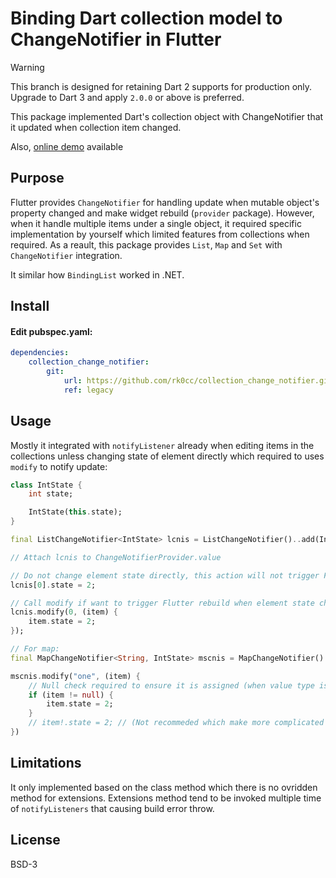 # Binding Dart collection model to ChangeNotifier in Flutter

> [!WARNING]
> This branch is designed for retaining Dart 2 supports for production only. Upgrade to Dart 3 and apply `2.0.0` or above is preferred.

This package implemented Dart's collection object with ChangeNotifier that it updated when collection item changed.

Also, [online demo](https://osp.rk0cc.xyz/collection_change_notifier/) available

## Purpose

Flutter provides `ChangeNotifier` for handling update when mutable object's property changed and make widget rebuild (`provider` package).
However, when it handle multiple items under a single object, it required specific implementation by yourself which limited features from collections when required.
As a reault, this package provides `List`, `Map` and `Set` with `ChangeNotifier` integration.

It similar how `BindingList` worked in .NET.

## Install

#### Edit pubspec.yaml:

```yaml
dependencies:
    collection_change_notifier:
        git:
            url: https://github.com/rk0cc/collection_change_notifier.git
            ref: legacy
```

## Usage

Mostly it integrated with `notifyListener` already when editing items in the collections unless changing state of element directly
which required to uses `modify` to notify update:

```dart
class IntState {
    int state;

    IntState(this.state);
}

final ListChangeNotifier<IntState> lcnis = ListChangeNotifier()..add(IntState(1));

// Attach lcnis to ChangeNotifierProvider.value

// Do not change element state directly, this action will not trigger Flutter to rebuild context.
lcnis[0].state = 2;

// Call modify if want to trigger Flutter rebuild when element state changed via `modify`:
lcnis.modify(0, (item) {
    item.state = 2;
});

// For map:
final MapChangeNotifier<String, IntState> mscnis = MapChangeNotifier()..["one"] = IntState(1);

mscnis.modify("one", (item) {
    // Null check required to ensure it is assigned (when value type is non-nullable)
    if (item != null) {
        item.state = 2;
    }
    // item!.state = 2; // (Not recommeded which make more complicated for error hadling)
})
```

## Limitations

It only implemented based on the class method which there is no ovridden method for extensions.
Extensions method tend to be invoked multiple time of `notifyListeners` that causing build error throw.

## License

BSD-3
